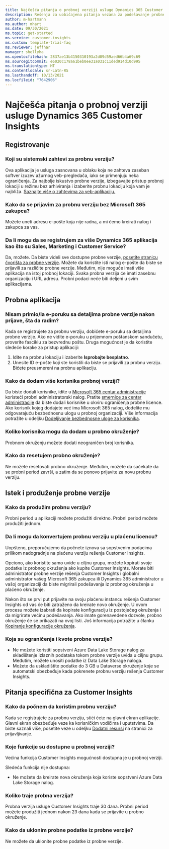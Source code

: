 ```yaml
---
title: Najčešća pitanja o probnoj verziji usluge Dynamics 365 Customer Insights
description: Rešenja za uobičajena pitanja vezana za podešavanje probne verzije usluge Customer Insights i upravljanje njome. Saznajte kako da rešite probleme specifične za platformu i aplikacije.
author: m-hartmann
ms.author: mhart
ms.date: 09/30/2021
ms.topic: get-started
ms.service: customer-insights
ms.custom: template-trial-faq
ms.reviewer: jeffhar
manager: shellyha
ms.openlocfilehash: 2837ae13b4150310193a2d09d59aed66b4a69c69
ms.sourcegitcommit: e6020c178a61beb0ee31a031c11ded914d10d995
ms.translationtype: HT
ms.contentlocale: sr-Latn-RS
ms.lasthandoff: 10/13/2021
ms.locfileid: "7642906"
---
```

# <a name="dynamics-365-customer-insights-trial-faq"></a>Najčešća pitanja o probnoj verziji usluge Dynamics 365 Customer Insights

## <a name="sign-up"></a>Registrovanje

### <a name="what-are-the-system-requirements-for-the-trial"></a>Koji su sistemski zahtevi za probnu verziju?

Ova aplikacija je usluga zasnovana u oblaku koja ne zahteva zaseban softver izuzev ažurnog veb-pregledača, iako se primenjuju neka ograničenja. Za najbolje iskustvo probne verzije, izbegavajte pristup probnoj lokaciji u režimu bez arhiviranja i izaberite probnu lokaciju koja vam je najbliža. [Saznajte više o zahtevima za veb-aplikaciju.](/power-platform/admin/web-application-requirements)

### <a name="how-do-i-sign-up-for-the-trial-without-a-microsoft-365-tenant"></a>Kako da se prijavim za probnu verziju bez Microsoft 365 zakupca?

Možete uneti adresu e-pošte koja nije radna, a mi ćemo kreirati nalog i zakupca za vas.

### <a name="can-i-sign-up-for-multiple-dynamics-365-apps-such-as-sales-marketing-and-customer-service"></a>Da li mogu da se registrujem za više Dynamics 365 aplikacija kao što su Sales, Marketing i Customer Service?

Da, možete. Da biste videli sve dostupne probne verzije, [posetite stranicu čvorišta za probne verzije](https://dynamics.microsoft.com/dynamics-365-free-trial). Možete da koristite isti nalog e-pošte da biste se prijavili za različite probne verzije. Međutim, nije moguće imati više aplikacija na istoj probnoj lokaciji. Svaka probna verzija će imati zasebnu organizaciju i URL adresu. Probni podaci neće biti deljeni u svim aplikacijama.

## <a name="trial-app"></a>Probna aplikacija

### <a name="i-didnt-receive-the-trial-details-email-after-signing-up-what-should-i-do"></a>Nisam primio/la e-poruku sa detaljima probne verzije nakon prijave, šta da radim?

Kada se registrujete za probnu verziju, dobićete e-poruku sa detaljima probne verzije. Ako ne vidite e-poruku u prijemnom poštanskom sandučetu, proverite fasciklu za bezvrednu poštu. Druga mogućnost je da koristite sledeće korake za pristup aplikaciji:

1. Idite na probnu lokaciju i izaberite **Isprobajte besplatno**.
1. Unesite ID e-pošte koji ste koristili da biste se prijavili za probnu verziju. Bićete preusmereni na probnu aplikaciju.

### <a name="how-do-i-add-more-users-to-a-trial"></a>Kako da dodam više korisnika probnoj verziji?

Da biste dodali korisnike, idite u [Microsoft 365 centar administracije](https://admin.microsoft.com) koristeći probni administratorski nalog. Pratite [smernice za centar administracije](/microsoft-365/admin/add-users/add-users) da biste dodali korisnike u okviru ograničenja probne licence. Ako korisnik kojeg dodajete već ima Microsoft 365 nalog, dodelite mu odgovarajuću bezbednosnu ulogu u probnoj organizaciji. Više informacija potražite u odeljku [Dodeljivanje bezbednosne uloge za korisnika](/power-platform/admin/create-users-assign-online-security-roles#assign-a-security-role-to-a-user).

### <a name="how-many-users-can-i-add-to-my-trial-environment"></a>Koliko korisnika mogu da dodam u probno okruženje?

Probnom okruženju možete dodati neograničen broj korisnika.

### <a name="how-do-i-reset-the-trial-environment"></a>Kako da resetujem probno okruženje?

Ne možete resetovati probno okruženje. Međutim, možete da sačekate da se probni period završi, a zatim da se ponovo prijavite za novu probnu verziju.

## <a name="trial-expiration-and-extension"></a>Istek i produženje probne verzije

### <a name="how-do-i-extend-the-trial"></a>Kako da produžim probnu verziju?

Probni period u aplikaciji možete produžiti direktno. Probni period možete produžiti jednom.

### <a name="can-i-convert-the-trial-to-a-paid-license"></a>Da li mogu da konvertujem probnu verziju u plaćenu licencu?

Uopšteno, preporučujemo da počnete iznova sa sopstvenim podacima prilikom nadogradnje na plaćenu verziju rešenja Customer Insights. 

Opciono, ako koristite samo uvide u ciljnu grupu, možete kopirati svoje podatke iz probnog okruženja ako kupite Customer Insights. Morate biti administrator probne verzije rešenja Customer Insights i globalni administrator vašeg Microsoft 365 zakupca ili Dynamics 365 administrator u vašoj organizaciji da biste migrirali podešavanja iz probnog okruženja u plaćeno okruženje. 

Nakon što se prvi put prijavite na svoju plaćenu instancu rešenja Customer Insights od vas će biti zatraženo da kreirate novo okruženje. U ovom procesu možete izabrati da kopirate konfiguraciju iz postojećeg okruženja i da migrirate većinu podešavanja. Ako imate gorenavedene dozvole, probno okruženje će se prikazati na ovoj listi. Još informacija potražite u članku [Kopiranje konfiguracije okruženja](audience-insights/manage-environments.md#copy-the-environment-configuration).

### <a name="what-are-the-trial-limits-and-quotas"></a>Koja su ograničenja i kvote probne verzije?

- Ne možete koristiti sopstveni Azure Data Lake Storage nalog za skladištenje izlaznih podataka tokom probne verzije uvida u ciljnu grupu. Međutim, možete unositi podatke iz Data Lake Storage naloga.
- Možete da uskladištite podatke do 3 GB u Dataverse okruženje koje se automatski obezbeđuje kada pokrenete probnu verziju rešenja Customer Insights.

## <a name="customer-insights-specific-questions"></a>Pitanja specifična za Customer Insights

### <a name="how-do-i-start-using-the-trial"></a>Kako da počnem da koristim probnu verziju?

Kada se registrujete za probnu verziju, stići ćete na glavni ekran aplikacije. Glavni ekran obezbeđuje veze ka korisničkim vodičima i uputstvima. Da biste saznali više, posetite veze u odeljku [Dodatni resursi](trial-signup.md#additional-resources) na stranici za prijavljivanje.

### <a name="what-features-are-available-in-the-trial"></a>Koje funkcije su dostupne u probnoj verziji?

Većina funkcija Customer Insights mogućnosti dostupna je u probnoj verziji.

Sledeća funkcija nije dostupna: 
- Ne možete da kreirate nova okruženja koja koriste sopstveni Azure Data Lake Storage nalog.

### <a name="how-long-does-the-trial-last"></a>Koliko traje probna verzija?

Probna verzija usluge Customer Insights traje 30 dana. Probni period možete produžiti jednom nakon 23 dana kada se prijavite u probno okruženje.

### <a name="how-do-i-remove-sample-data-from-the-trial"></a>Kako da uklonim probne podatke iz probne verzije?

Ne možete da uklonite probne podatke iz probne verzije.
